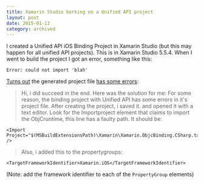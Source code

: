 ```yaml
---
title: Xamarin Studio borking on a Unified API project
layout: post
date: 2015-01-12
category: archived
---
```


I created a Unified API iOS Binding Project in Xamarin Studio (but this may happen for all unified API projects). This is in Xamarin Studio 5.5.4. When I went to build the project I got an error, something like this:

	Error: could not import 'blah'

[Turns out](https://forums.xamarin.com/discussion/27217) the generated project file [has some errors](https://forums.xamarin.com/discussion/comment/87535/#Comment_87535):

> Hi, i did succeed in the end. Here was the solution for me: For some reason, the binding project with Unified API has some errors in it's project file. After creating the project, i saved it. and opened it with a text editor.
> Look for the Importproject element that claims to import the ObjCruntime, this line has a faulty path. It should be:

	<Import Project="$(MSBuildExtensionsPath)\Xamarin\Xamarin.ObjcBinding.CSharp.targets" />

> Also, i added this to the propertygroups:

	<TargetFrameworkIdentifier>Xamarin.iOS</TargetFrameworkIdentifier>

(Note: add the framework identifier to each of the `PropertyGroup` elements)



